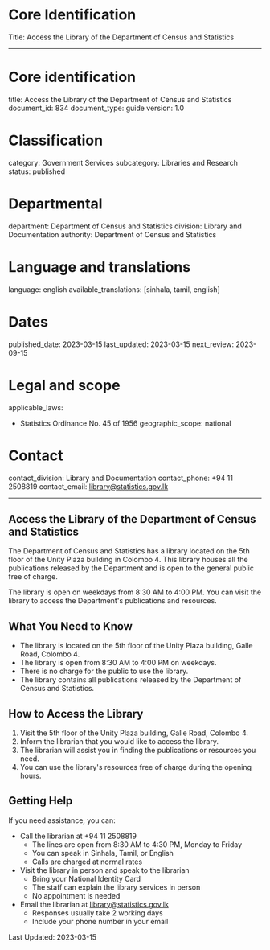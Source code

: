 # Core Identification
Title: Access the Library of the Department of Census and Statistics

---
# Core identification
title: Access the Library of the Department of Census and Statistics
document_id: 834
document_type: guide
version: 1.0

# Classification
category: Government Services
subcategory: Libraries and Research
status: published

# Departmental
department: Department of Census and Statistics
division: Library and Documentation
authority: Department of Census and Statistics

# Language and translations
language: english
available_translations: [sinhala, tamil, english]

# Dates
published_date: 2023-03-15
last_updated: 2023-03-15
next_review: 2023-09-15

# Legal and scope
applicable_laws:
  - Statistics Ordinance No. 45 of 1956
geographic_scope: national

# Contact
contact_division: Library and Documentation
contact_phone: +94 11 2508819
contact_email: library@statistics.gov.lk

---

## Access the Library of the Department of Census and Statistics

The Department of Census and Statistics has a library located on the 5th floor of the Unity Plaza building in Colombo 4. This library houses all the publications released by the Department and is open to the general public free of charge.

The library is open on weekdays from 8:30 AM to 4:00 PM. You can visit the library to access the Department's publications and resources.

## What You Need to Know

- The library is located on the 5th floor of the Unity Plaza building, Galle Road, Colombo 4.
- The library is open from 8:30 AM to 4:00 PM on weekdays.
- There is no charge for the public to use the library.
- The library contains all publications released by the Department of Census and Statistics.

## How to Access the Library

1. Visit the 5th floor of the Unity Plaza building, Galle Road, Colombo 4.
2. Inform the librarian that you would like to access the library.
3. The librarian will assist you in finding the publications or resources you need.
4. You can use the library's resources free of charge during the opening hours.

## Getting Help

If you need assistance, you can:

- Call the librarian at +94 11 2508819
    - The lines are open from 8:30 AM to 4:30 PM, Monday to Friday
    - You can speak in Sinhala, Tamil, or English
    - Calls are charged at normal rates
- Visit the library in person and speak to the librarian
    - Bring your National Identity Card
    - The staff can explain the library services in person
    - No appointment is needed
- Email the librarian at library@statistics.gov.lk
    - Responses usually take 2 working days
    - Include your phone number in your email

Last Updated: 2023-03-15